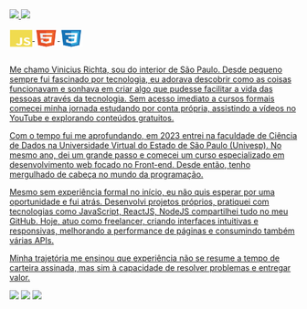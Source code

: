 <div>
   <a href="https://github.com/vrichta">
   <img height="180em" src="https://github-readme-stats.vercel.app/api?username=vrichta&show_icons=true&theme=tokyonight&include_all_commits=true&count_private=true"/>
   <img height="180em" src="https://github-readme-stats.vercel.app/api/top-langs/?username=vrichta&layout=compact&langs_count=6&theme=tokyonight"/>
</div>
    
<div style="display: inline_block"><br>
  <img align="center" alt="Js" height="30" width="40" src="https://raw.githubusercontent.com/devicons/devicon/master/icons/javascript/javascript-plain.svg">
  <img align="center" alt="HTML" height="30" width="40" src="https://raw.githubusercontent.com/devicons/devicon/master/icons/html5/html5-original.svg">
  <img align="center" alt="CSS" height="30" width="40" src="https://raw.githubusercontent.com/devicons/devicon/master/icons/css3/css3-original.svg">
</div>
 
<br>
 
Me chamo Vinicius Richta, sou do interior de São Paulo. Desde pequeno sempre fui fascinado por tecnologia, eu adorava descobrir como as coisas funcionavam e sonhava em criar algo que pudesse facilitar a vida das pessoas através da tecnologia. Sem acesso imediato a cursos formais comecei minha jornada estudando por conta própria, assistindo a vídeos no YouTube e explorando conteúdos gratuitos.

Com o tempo fui me aprofundando, em 2023 entrei na faculdade de Ciência de Dados na Universidade Virtual do Estado de São Paulo (Univesp). No mesmo ano, dei um grande passo e comecei um curso especializado em desenvolvimento web focado no Front-end. Desde então, tenho mergulhado de cabeça no mundo da programação.

Mesmo sem experiência formal no início, eu não quis esperar por uma oportunidade e fui atrás. Desenvolvi projetos próprios, pratiquei com tecnologias como JavaScript, ReactJS, NodeJS compartilhei tudo no meu GitHub. Hoje, atuo como freelancer, criando interfaces intuitivas e responsivas, melhorando a performance de páginas e consumindo também várias APIs.

Minha trajetória me ensinou que experiência não se resume a tempo de carteira assinada, mas sim à capacidade de resolver problemas e entregar valor.

<div> 
  <a href="https://instagram.com/v_richta" target="_blank"><img src="https://img.shields.io/badge/-Instagram-%23E4405F?style=for-the-badge&logo=instagram&logoColor=white" target="_blank"></a> 
  <a href = "mailto:viniciusrichta123@gmail.com"><img src="https://img.shields.io/badge/-Gmail-%23333?style=for-the-badge&logo=gmail&logoColor=white" target="_blank"></a>
  <a href="https://www.linkedin.com/in/vinicius-richta-55163a242?utm_campaign=share_via&utm_content=profile&utm_medium=" target="_blank"><img src="https://img.shields.io/badge/-LinkedIn-%230077B5?style=for-the-badge&logo=linkedin&logoColor=white" target="_blank"></a>
</div>
